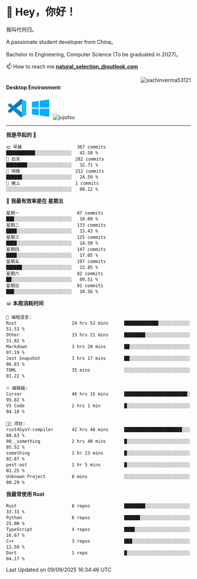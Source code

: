 # 👋 Hey，你好！

我叫代何归。

A passionate student developer from China。

Bachelor in Engineering, Computer Science (To be graduated in 2027)。

📫 How to reach me **natural_selection_@outlook.com**

<div style="display: flex; justify-content: space-between; align-items: flex-start;">
  <div>
    <h4>Desktop Environment: </h4>
    <span>
      <img style="margin: auto;" src="https://raw.githubusercontent.com/sachinverma53121/sachinverma53121/master/icons/vsc.png" alt=vs width="60" height="60"/>
      <img style="margin: auto;" src="https://raw.githubusercontent.com/sachinverma53121/sachinverma53121/master/icons/win10.png" alt=windows10 width="60" height="60"/>
      <img style="margin: auto;" src="https://img2023.cnblogs.com/blog/3292968/202505/3292968-20250515084111916-1835883071.png" alt=jujutsu width="60" height="60"/>
    </span>
  </div>
  <div>
    <img style="margin: auto;" src=https://github-readme-stats.vercel.app/api?username=Natural-selection1&show_icons=true alt=sachinverma53121 />
  </div>
</div>

---

<!--START_SECTION:waka-->
**我是早起的 🐤** 

```text
🌞 早晨                     367 commits         ███████████░░░░░░░░░░░░░░   42.58 % 
🌆 白天                     282 commits         ████████░░░░░░░░░░░░░░░░░   32.71 % 
🌃 傍晚                     212 commits         ██████░░░░░░░░░░░░░░░░░░░   24.59 % 
🌙 晚上                     1 commits           ░░░░░░░░░░░░░░░░░░░░░░░░░   00.12 % 
```
📅 **我最有效率是在 星期五** 

```text
星期一                      87 commits          ███░░░░░░░░░░░░░░░░░░░░░░   10.09 % 
星期二                      133 commits         ████░░░░░░░░░░░░░░░░░░░░░   15.43 % 
星期三                      125 commits         ████░░░░░░░░░░░░░░░░░░░░░   14.50 % 
星期四                      147 commits         ████░░░░░░░░░░░░░░░░░░░░░   17.05 % 
星期五                      197 commits         ██████░░░░░░░░░░░░░░░░░░░   22.85 % 
星期六                      82 commits          ██░░░░░░░░░░░░░░░░░░░░░░░   09.51 % 
星期日                      91 commits          ███░░░░░░░░░░░░░░░░░░░░░░   10.56 % 
```


📊 **本周消耗时间** 

```text
💬 编程语言: 
Rust                     24 hrs 52 mins      █████████████░░░░░░░░░░░░   51.53 % 
Other                    15 hrs 21 mins      ████████░░░░░░░░░░░░░░░░░   31.82 % 
Markdown                 3 hrs 28 mins       ██░░░░░░░░░░░░░░░░░░░░░░░   07.19 % 
Jest Snapshot            3 hrs 17 mins       ██░░░░░░░░░░░░░░░░░░░░░░░   06.83 % 
TOML                     35 mins             ░░░░░░░░░░░░░░░░░░░░░░░░░   01.22 % 

🔥 编辑器: 
Cursor                   46 hrs 15 mins      ████████████████████████░   95.82 % 
VS Code                  2 hrs 1 min         █░░░░░░░░░░░░░░░░░░░░░░░░   04.18 % 

🐱‍💻 项目: 
rust4SysY-compiler       42 hrs 46 mins      ██████████████████████░░░   88.63 % 
00__something            2 hrs 40 mins       █░░░░░░░░░░░░░░░░░░░░░░░░   05.52 % 
something                1 hr 23 mins        █░░░░░░░░░░░░░░░░░░░░░░░░   02.87 % 
pest-ast                 1 hr 5 mins         █░░░░░░░░░░░░░░░░░░░░░░░░   02.25 % 
Unknown Project          8 mins              ░░░░░░░░░░░░░░░░░░░░░░░░░   00.29 % 
```

**我最常使用 Rust** 

```text
Rust                     8 repos             ████████░░░░░░░░░░░░░░░░░   33.33 % 
Python                   6 repos             ██████░░░░░░░░░░░░░░░░░░░   25.00 % 
TypeScript               4 repos             ████░░░░░░░░░░░░░░░░░░░░░   16.67 % 
C++                      3 repos             ███░░░░░░░░░░░░░░░░░░░░░░   12.50 % 
Dart                     1 repo              █░░░░░░░░░░░░░░░░░░░░░░░░   04.17 % 
```




 Last Updated on 09/09/2025 16:34:46 UTC
<!--END_SECTION:waka-->
